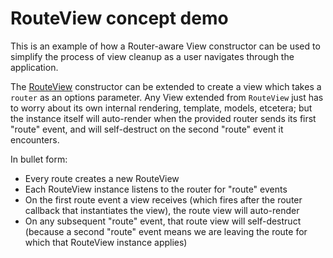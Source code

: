 # RouteView concept demo

This is an example of how a Router-aware View constructor can be used to simplify the process of view cleanup as a user navigates through the application.

The [RouteView](src/route-view.js) constructor can be extended to create a view which takes a `router` as an options parameter. Any View extended from `RouteView` just has to worry about its own internal rendering, template, models, etcetera; but the instance itself will auto-render when the provided router sends its first "route" event, and will self-destruct on the second "route" event it encounters.

In bullet form:

- Every route creates a new RouteView
- Each RouteView instance listens to the router for "route" events
- On the first route event a view receives (which fires after the router
  callback that instantiates the view), the route view will auto-render
- On any subsequent "route" event, that route view will self-destruct
  (because a second "route" event means we are leaving the route for which
  that RouteView instance applies)
